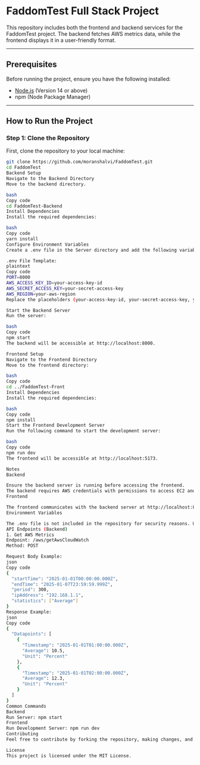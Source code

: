 # FaddomTest Full Stack Project

This repository includes both the frontend and backend services for the FaddomTest project. The backend fetches AWS metrics data, while the frontend displays it in a user-friendly format.

---

## Prerequisites

Before running the project, ensure you have the following installed:

- [Node.js](https://nodejs.org/) (Version 14 or above)
- npm (Node Package Manager)

---

## How to Run the Project

### Step 1: Clone the Repository

First, clone the repository to your local machine:

```bash
git clone https://github.com/moranshalvi/FaddomTest.git
cd FaddomTest
Backend Setup
Navigate to the Backend Directory
Move to the backend directory.

bash
Copy code
cd FaddomTest-Backend
Install Dependencies
Install the required dependencies:

bash
Copy code
yarn install
Configure Environment Variables
Create a .env file in the Server directory and add the following variables:

.env File Template:
plaintext
Copy code
PORT=8000
AWS_ACCESS_KEY_ID=your-access-key-id
AWS_SECRET_ACCESS_KEY=your-secret-access-key
AWS_REGION=your-aws-region
Replace the placeholders (your-access-key-id, your-secret-access-key, your-aws-region) with the appropriate values.

Start the Backend Server
Run the server:

bash
Copy code
npm start
The backend will be accessible at http://localhost:8000.

Frontend Setup
Navigate to the Frontend Directory
Move to the frontend directory:

bash
Copy code
cd ../FaddomTest-Front
Install Dependencies
Install the required dependencies:

bash
Copy code
npm install
Start the Frontend Development Server
Run the following command to start the development server:

bash
Copy code
npm run dev
The frontend will be accessible at http://localhost:5173.

Notes
Backend

Ensure the backend server is running before accessing the frontend.
The backend requires AWS credentials with permissions to access EC2 and CloudWatch.
Frontend

The frontend communicates with the backend server at http://localhost:8000.
Environment Variables

The .env file is not included in the repository for security reasons. Use the provided .env.example file as a reference.
API Endpoints (Backend)
1. Get AWS Metrics
Endpoint: /aws/getAwsCloudWatch
Method: POST

Request Body Example:
json
Copy code
{
  "startTime": "2025-01-01T00:00:00.000Z",
  "endTime": "2025-01-07T23:59:59.999Z",
  "period": 300,
  "ipAddress": "192.168.1.1",
  "statistics": ["Average"]
}
Response Example:
json
Copy code
{
  "Datapoints": [
    {
      "Timestamp": "2025-01-01T01:00:00.000Z",
      "Average": 10.5,
      "Unit": "Percent"
    },
    {
      "Timestamp": "2025-01-01T02:00:00.000Z",
      "Average": 12.3,
      "Unit": "Percent"
    }
  ]
}
Common Commands
Backend
Run Server: npm start
Frontend
Run Development Server: npm run dev
Contributing
Feel free to contribute by forking the repository, making changes, and submitting a pull request.

License
This project is licensed under the MIT License.
```
